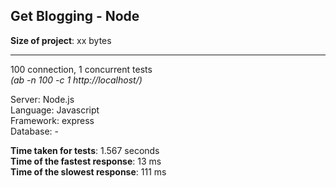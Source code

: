  Get Blogging - Node
 ---------------
 
__Size of project__: xx bytes
 
 ---
100 connection, 1 concurrent tests  
_(ab -n 100 -c 1 http://localhost/)_

Server:    Node.js  
Language:  Javascript  
Framework: express  
Database:  -  

__Time taken for tests__: 1.567 seconds  
__Time of the fastest response__: 13 ms  
__Time of the slowest response__: 111 ms  


